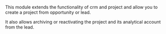 This module extends the functionality of crm and project and allow you to create a project from opportunity or lead.

It also allows archiving or reactivating the project and its analytical account from the lead.
